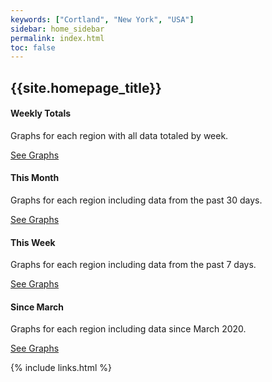 ```yaml
---
keywords: ["Cortland", "New York", "USA"]
sidebar: home_sidebar
permalink: index.html
toc: false
---
```

<h2 class="homepage">{{site.homepage_title}}</h2>
<div class="row">
   <div class="col-md-3 col-sm-6">
       <div class="panel panel-default text-center">
           <div class="panel-heading">
               <span class="fa-stack fa-5x">
                     <i class="fa fa-circle fa-stack-2x text-primary"></i>
                     <i class="fa fa-align-justify fa-stack-1x fa-inverse"></i>
               </span>
           </div>
           <div class="panel-body">
               <h4>Weekly Totals</h4>
               <p>Graphs for each region with all data totaled by week.</p>
               <a href="/usa-new_york-cortland/weekly_totals/all_regions-weekly_totals.html" class="btn btn-primary">See Graphs</a>
           </div>
       </div>
   </div>
   <div class="col-md-3 col-sm-6">
       <div class="panel panel-default text-center">
           <div class="panel-heading">
               <span class="fa-stack fa-5x">
                     <i class="fa fa-circle fa-stack-2x text-primary"></i>
                     <i class="fa fa-calendar fa-stack-1x fa-inverse"></i>
               </span>
           </div>
           <div class="panel-body">
               <h4>This Month</h4>
               <p>Graphs for each region including data from the past 30 days.</p>
               <a href="/usa-new_york-cortland/this_month/all_regions-30_days.html" class="btn btn-primary">See Graphs</a>
           </div>
       </div>
   </div>
   <div class="col-md-3 col-sm-6">
       <div class="panel panel-default text-center">
           <div class="panel-heading">
               <span class="fa-stack fa-5x">
                     <i class="fa fa-circle fa-stack-2x text-primary"></i>
                     <i class="fa fa-bar-chart-o fa-stack-1x fa-inverse"></i>
               </span>
           </div>
           <div class="panel-body">
               <h4>This Week</h4>
               <p>Graphs for each region including data from the past 7 days.</p>
               <a href="/usa-new_york-cortland/this_week/all_regions-7_days.html" class="btn btn-primary">See Graphs</a>
           </div>
       </div>
   </div>
   <div class="col-md-3 col-sm-6">
       <div class="panel panel-default text-center">
           <div class="panel-heading">
               <span class="fa-stack fa-5x">
                     <i class="fa fa-circle fa-stack-2x text-primary"></i>
                     <i class="fa fa-align-justify fa-stack-1x fa-inverse"></i>
               </span>
           </div>
           <div class="panel-body">
               <h4>Since March</h4>
               <p>Graphs for each region including data since March 2020.</p>
               <a href="/usa-new_york-cortland/since_march/all_regions-since_march.html" class="btn btn-primary">See Graphs</a>
           </div>
       </div>
   </div>
</div>

{% include links.html %}
